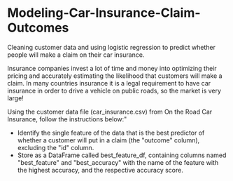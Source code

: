 # Modeling-Car-Insurance-Claim-Outcomes
Cleaning customer data and using logistic regression to predict whether people will make a claim on their car insurance.

Insurance companies invest a lot of time and money into optimizing their pricing and accurately estimating the likelihood that customers will make a claim. In many countries insurance it is a legal requirement to have car insurance in order to drive a vehicle on public roads, so the market is very large!

Using the customer data file (car_insurance.csv) from On the Road Car Insurance, follow the instructions below:"
+ Identify the single feature of the data that is the best predictor of whether a customer will put in a claim (the "outcome" column), excluding the "id" column.
+ Store as a DataFrame called best_feature_df, containing columns named "best_feature" and "best_accuracy" with the name of the feature with the highest accuracy, and the respective accuracy score.
